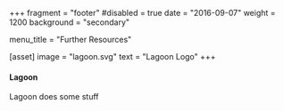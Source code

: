 +++
fragment = "footer"
#disabled = true
date = "2016-09-07"
weight = 1200
background = "secondary"

menu_title = "Further Resources"

[asset]
  image = "lagoon.svg"
  text = "Lagoon Logo"
+++

#### Lagoon

Lagoon does some stuff
